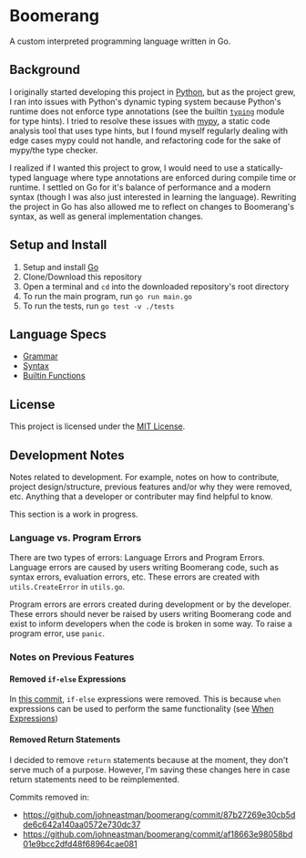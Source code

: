 # Boomerang
A custom interpreted programming language written in Go.

## Background
I originally started developing this project in [Python](https://github.com/johneastman/boomerang_old), but as the project grew, I ran into issues with Python's dynamic typing system because Python's runtime does not enforce type annotations (see the builtin [`typing`](https://docs.python.org/3/library/typing.html) module for type hints). I tried to resolve these issues with [mypy](https://github.com/python/mypy), a static code analysis tool that uses type hints, but I found myself regularly dealing with edge cases mypy could not handle, and refactoring code for the sake of mypy/the type checker. 

I realized if I wanted this project to grow, I would need to use a statically-typed language where type annotations are enforced during compile time or runtime. I settled on Go for it's balance of performance and a modern syntax (though I was also just interested in learning the language). Rewriting the project in Go has also allowed me to reflect on changes to Boomerang's syntax, as well as general implementation changes.

## Setup and Install
1. Setup and install [Go](https://go.dev/doc/install)
1. Clone/Download this repository
1. Open a terminal and `cd` into the downloaded repository's root directory
1. To run the main program, run `go run main.go`
1. To run the tests, run `go test -v ./tests`

## Language Specs
* [Grammar](docs/grammar.md)
* [Syntax](docs/syntax.md)
* [Builtin Functions](docs/builtins.md)

## License
This project is licensed under the [MIT License](LICENSE).

## Development Notes
Notes related to development. For example, notes on how to contribute, project design/structure, previous features and/or why they were removed, etc. Anything that a developer or contributer may find helpful to know.


This section is a work in progress.

### Language vs. Program Errors
There are two types of errors: Language Errors and Program Errors. Language errors are caused by users writing Boomerang code, such as syntax errors, evaluation errors, etc. These errors are created with `utils.CreateError` in `utils.go`.

Program errors are errors created during development or by the developer. These errors should never be raised by users writing Boomerang code and exist to inform developers when the code is broken in some way. To raise a program error, use `panic`.

### Notes on Previous Features

#### Removed `if-else` Expressions
In [this commit](https://github.com/johneastman/boomerang/commit/32397105ad307c3467f6936cee2a17b74b01b3f8), `if-else` expressions were removed. This is because `when` expressions can be used to perform the same functionality (see [When Expressions](docs/builtins.md#when-expression))

#### Removed Return Statements
I decided to remove `return` statements because at the moment, they don't serve much of a purpose. However, I'm saving these changes here in case return statements need to be reimplemented.

Commits removed in:
* https://github.com/johneastman/boomerang/commit/87b27269e30cb5dde6c642a140aa0572e730dc37
* https://github.com/johneastman/boomerang/commit/af18663e98058bd01e9bcc2dfd48f68964cae081
